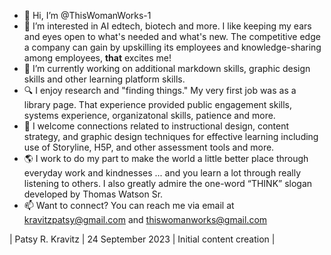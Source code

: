 - 👋 Hi, I’m @ThisWomanWorks-1
- 👀 I’m interested in AI edtech, biotech and more. I like keeping my ears and eyes open to what's needed and what's new. The competitive edge a company can gain by upskilling its employees and knowledge-sharing among employees, **that** excites me!
- 🌱 I’m currently working on additional markdown skills, graphic design skills and other learning platform skills.
- 🔍 I enjoy research and "finding things." My very first job was as a library page. That experience provided public engagement skills, systems experience, organizatonal skills, patience and more. 
- 💞️ I welcome connections related to instructional design, content strategy, and graphic design techniques for effective learning including use of Storyline, H5P, and other assessment tools and more. 
- 🌎 I work to do my part to make the world a little better place through everyday work and kindnesses ... and you learn a lot through really listening to others. I also greatly admire the one-word “THINK” slogan developed by Thomas Watson Sr. 
- 📫 Want to connect? You can reach me via email at <a href="mailto:kravitzpatsy@gmail.com">kravitzpatsy@gmail.com and <a href="mailto:thiswomanworks@gmail.com">thiswomanworks@gmail.com </a>

  
| Patsy R. Kravitz | 24 September 2023 | Initial content creation | 
<!---
ThisWomanWorks-1/ThisWomanWorks-1 is a ✨ special ✨ repository because its `README.md` (this file) appears on your GitHub profile.
You can click the Preview link to take a look at your changes.
--->
